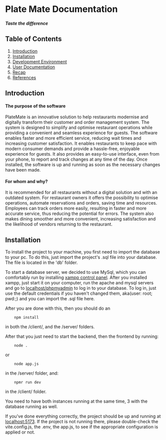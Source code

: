 # Plate Mate Documentation
#### *Taste the difference*
## Table of Contents
1. [Introduction](#introduction)
2. [Installation](#installation)
3. [Development Environment](#Development-Environment)
4. [User Documentation](#User-Documentation)
5. [Recap](#Recap)
6. [References](#References)

## Introduction
#### The purpose of the software
PlateMate is an innovative solution to help restaurants modernise and digitally transform their customer and order management system. The system is designed to simplify and optimise restaurant operations while providing a convenient and seamless experience for guests. The software enables faster and more efficient service, reducing wait times and increasing customer satisfaction. It enables restaurants to keep pace with modern consumer demands and provide a hassle-free, enjoyable experience for guests. It also provides an easy-to-use interface, even from your phone, to report and track changes at any time of the day. Once installed, the software is up and running as soon as the necessary changes have been made.
#### For whom and why?
It is recommended for all restaurants without a digital solution and with an outdated system. For restaurant owners it offers the possibility to optimise operations, automate reservations and orders, saving time and resources. Employees can track orders more easily, resulting in faster and more accurate service, thus reducing the potential for errors. The system also makes dining smoother and more convenient, increasing satisfaction and the likelihood of vendors returning to the restaurant.

## Installation

To install the project to your machine, you first need to import the database to your pc. To do this, just import the project's .sql file into your database. The file is located in the 'db' folder.

To start a database server, we decided to use MySql, which you can comfortably run by installing [xampp control panel](https://www.apachefriends.org/download.html). After you installed xampp, just start it on your computer, run the apache and mysql servers and go to [localhost/phpmyadmin](http://localhost/phpmyadmin) to log in to your database. To log in, just use the default credentials if you haven't changed them, aka(user: root; pwd:;) and you can import the .sql file here.


After you are done with this, then you should do an 
```shell
    npm install
```
in both the /client/, and the /server/ folders.

After that you just need to start the backend, then the frontend by running:

```shell
    node .
```
or
```shell
    node app.js
```
in the /server/ folder, and:

```shell
    npmr run dev
```
in the /client/ folder.

You need to have both instances running at the same time, 3 with the database running as well.

If you've done everything correctly, the project should be up and running at [localhost:5173](http://localhost:5173). 
If the project is not running there, please double-check the vite.config.js, the .env, the app.js, to see if the appropriate configuration is applied or not.


